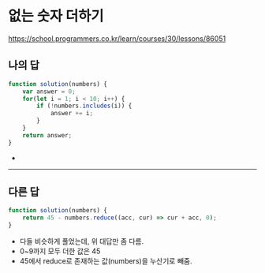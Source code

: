 # 없는 숫자 더하기

https://school.programmers.co.kr/learn/courses/30/lessons/86051

## 나의 답

```js
function solution(numbers) {
    var answer = 0;
    for(let i = 1; i < 10; i++) {
        if (!numbers.includes(i)) {
            answer += i;
        }
    }
    return answer;
}
```

- 


---

## 다른 답

```js
function solution(numbers) {
    return 45 - numbers.reduce((acc, cur) => cur + acc, 0);
}
```

- 다들 비슷하게 풀었는데, 위 대답만 좀 다름.
- 0~9까지 모두 더한 값은 45
- 45에서 reduce로 존재하는 값(numbers)을 누산기로 빼줌.